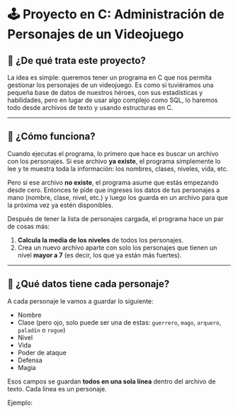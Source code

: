 # 🕹️ Proyecto en C: Administración de Personajes de un Videojuego

## 📘 ¿De qué trata este proyecto?

La idea es simple: queremos tener un programa en C que nos permita gestionar los personajes de un videojuego. Es como si tuviéramos una pequeña base de datos de nuestros héroes, con sus estadísticas y habilidades, pero en lugar de usar algo complejo como SQL, lo haremos todo desde archivos de texto y usando estructuras en C.

---

## 🧠 ¿Cómo funciona?

Cuando ejecutas el programa, lo primero que hace es buscar un archivo con los personajes. Si ese archivo **ya existe**, el programa simplemente lo lee y te muestra toda la información: los nombres, clases, niveles, vida, etc.

Pero si ese archivo **no existe**, el programa asume que estás empezando desde cero. Entonces te pide que ingreses los datos de tus personajes a mano (nombre, clase, nivel, etc.) y luego los guarda en un archivo para que la próxima vez ya estén disponibles.

Después de tener la lista de personajes cargada, el programa hace un par de cosas más:

1. **Calcula la media de los niveles** de todos los personajes.
2. Crea un nuevo archivo aparte con solo los personajes que tienen un nivel **mayor a 7** (es decir, los que ya están más fuertes).

---

## 👾 ¿Qué datos tiene cada personaje?

A cada personaje le vamos a guardar lo siguiente:

- Nombre
- Clase (pero ojo, solo puede ser una de estas: `guerrero`, `mago`, `arquero`, `paladín` o `rogue`)
- Nivel
- Vida
- Poder de ataque
- Defensa
- Magia

Esos campos se guardan **todos en una sola línea** dentro del archivo de texto. Cada línea es un personaje.

Ejemplo:

